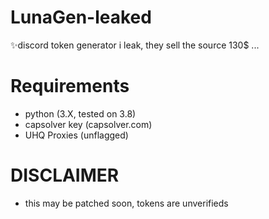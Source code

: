 # LunaGen-leaked
✨discord token generator i leak, they sell the source 130$ ...

# Requirements
- python (3.X, tested on 3.8)
- capsolver key (capsolver.com)
- UHQ Proxies (unflagged)

# DISCLAIMER

- this may be patched soon, tokens are unverifieds
